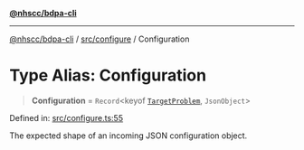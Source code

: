 [**@nhscc/bdpa-cli**](../../../README.md)

***

[@nhscc/bdpa-cli](../../../README.md) / [src/configure](../README.md) / Configuration

# Type Alias: Configuration

> **Configuration** = `Record`\<keyof [`TargetProblem`](../../constant/type-aliases/TargetProblem.md), `JsonObject`\>

Defined in: [src/configure.ts:55](https://github.com/nhscc/bdpa-cli/blob/aab43dbd010a981851c0502d764dfd948966b4ad/src/configure.ts#L55)

The expected shape of an incoming JSON configuration object.
